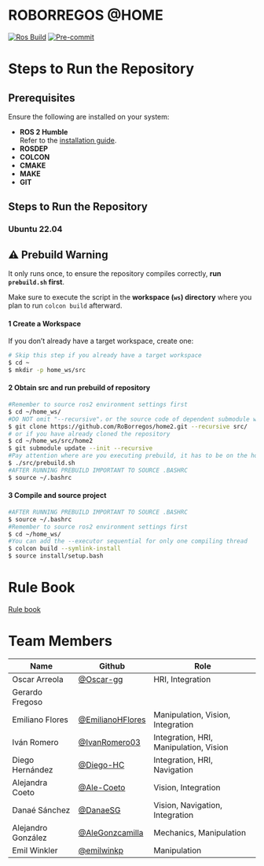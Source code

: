 # ROBORREGOS @HOME


[![Ros Build](https://github.com/RoBorregos/home2/actions/workflows/ros2-build.yml/badge.svg)](https://github.com/RoBorregos/home2/actions/workflows/ros2-build.yml)
[![Pre-commit](https://github.com/RoBorregos/home2/actions/workflows/pre-commit.yml/badge.svg)](https://github.com/RoBorregos/home2/actions/workflows/pre-commit.yml)

# Steps to Run the Repository  

## Prerequisites  
Ensure the following are installed on your system:  
- **ROS 2 Humble**  
  Refer to the [installation guide](https://docs.ros.org/en/humble/Installation/Ubuntu-Install-Debs.html).  
- **ROSDEP**  
- **COLCON**  
- **CMAKE**  
- **MAKE**  
- **GIT**  

## Steps to Run the Repository  

###  Ubuntu 22.04  
## ⚠️ Prebuild Warning  
It only runs once, to ensure the repository compiles correctly, **run `prebuild.sh` first**.  

Make sure to execute the script in the **workspace (`ws`) directory** where you plan to run `colcon build` afterward.  


#### 1 Create a Workspace  
If you don’t already have a target workspace, create one:  
```bash
# Skip this step if you already have a target workspace
$ cd ~
$ mkdir -p home_ws/src
```

#### 2 Obtain src and run prebuild of repository
``` bash
#Remember to source ros2 environment settings first
$ cd ~/home_ws/
#DO NOT omit "--recursive"，or the source code of dependent submodule will not be downloaded.
$ git clone https://github.com/RoBorregos/home2.git --recursive src/
# or if you have already cloned the repository
$ cd ~/home_ws/src/home2
$ git submodule update --init --recursive
#Pay attention where are you executing prebuild, it has to be on the home_ws directory.
$ ./src/prebuild.sh
#AFTER RUNNING PREBUILD IMPORTANT TO SOURCE .BASHRC 
$ source ~/.bashrc
```
#### 3 Compile and source project
``` bash
#AFTER RUNNING PREBUILD IMPORTANT TO SOURCE .BASHRC 
$ source ~/.bashrc
#Remember to source ros2 environment settings first
$ cd ~/home_ws/
#You can add the --executor sequential for only one compiling thread
$ colcon build --symlink-install
$ source install/setup.bash
```

# Rule Book
[Rule book](https://robocupathome.github.io/RuleBook/rulebook/master.pdf)

# Team Members

| Name                    | Github                                                       | Role      |
| ----------------------- | ------------------------------------------------------------------- | ------------------------------------------------------------ |
| Oscar Arreola | [@Oscar-gg](https://github.com/Oscar-gg)  | HRI, Integration  |
| Gerardo Fregoso |  |  |
| Emiliano Flores | [@EmilianoHFlores](https://github.com/EmilianoHFlores) | Manipulation, Vision, Integration |
| Iván Romero | [@IvanRomero03](https://github.com/IvanRomero03) | Integration, HRI, Manipulation, Vision |
| Diego Hernández | [@Diego-HC](https://github.com/Diego-HC) | Integration, HRI, Navigation |
| Alejandra Coeto | [@Ale-Coeto](https://github.com/Ale-Coeto) | Vision, Integration |
| Danaé Sánchez | [@DanaeSG](https://github.com/DanaeSG) |Vision, Navigation, Integration|
| Alejandro González | [@AleGonzcamilla](https://github.com/AleGonzcamilla) | Mechanics, Manipulation |
| Emil Winkler | [@emilwinkp](https://github.com/emilwinkp) | Manipulation |
